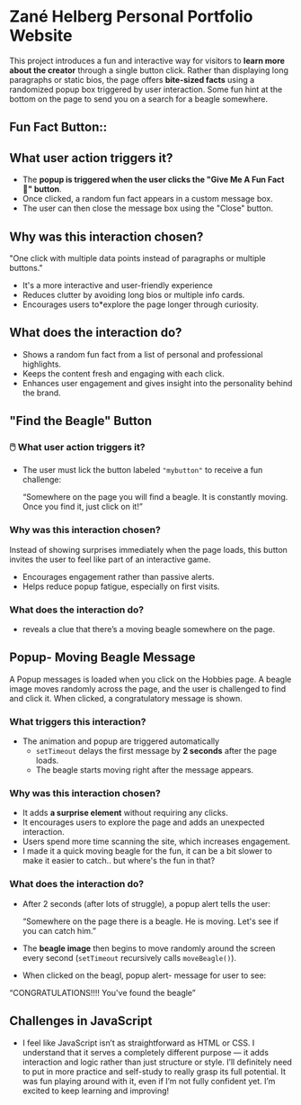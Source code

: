 # Zané Helberg Personal Portfolio Website


This project introduces a fun and interactive way for visitors to **learn more about the creator** through a single button click. Rather than displaying long paragraphs or static bios, the page offers **bite-sized facts** using a randomized popup box triggered by user interaction.
Some fun hint at the bottom on the page to send you on a search for a beagle somewhere. 


## Fun Fact Button::
## What user action triggers it?

- The **popup is triggered when the user clicks the "Give Me A Fun Fact 🐾" button**.
- Once clicked, a random fun fact appears in a custom message box.
- The user can then close the message box using the "Close" button.

## Why was this interaction chosen?

"One click with multiple data points instead of paragraphs or multiple buttons."

- It's a more interactive and user-friendly experience
- Reduces clutter by avoiding long bios or multiple info cards.
- Encourages users to*explore the page longer through curiosity.



## What does the interaction do?

- Shows a random fun fact from a list of personal and professional highlights.
- Keeps the content fresh and engaging with each click.
- Enhances user engagement and gives insight into the personality behind the brand.






## "Find the Beagle" Button
### 🖱️ What user action triggers it?

- The user must lick the button labeled `"mybutton"` to receive a fun challenge:
  
   “Somewhere on the page you will find a beagle. It is constantly moving. Once you find it, just click on it!”


### Why was this interaction chosen?

Instead of showing surprises immediately when the page loads, this button invites the user to feel like part of an interactive game.

- Encourages engagement rather than passive alerts.
- Helps reduce popup fatigue, especially on first visits.


### What does the interaction do?

- reveals a clue that there’s a moving beagle somewhere on the page.






## Popup- Moving Beagle Message


A Popup messages is loaded when you click on the Hobbies page. A beagle image moves randomly across the page, and the user is challenged to find and click it. When clicked, a congratulatory message is shown.

### What triggers this interaction?

- The animation and popup are triggered automatically
  - `setTimeout` delays the first message by **2 seconds** after the page loads.
  - The beagle starts moving right after the message appears.


### Why was this interaction chosen?

- It adds **a surprise element** without requiring any clicks.
- It encourages users to explore the page and adds an unexpected interaction.
- Users spend more time scanning the site, which increases engagement.
- I made it a quick moving beagle for the fun, it can be a bit slower to make it easier to catch.. but where's the fun in that?


### What does the interaction do?

- After 2 seconds (after lots of struggle), a popup alert tells the user:
  
  “Somewhere on the page there is a beagle. He is moving. Let's see if you can catch him.”

- The **beagle image** then begins to move randomly around the screen every second (`setTimeout` recursively calls `moveBeagle()`).
- When clicked on the beagl, popup alert- message for user to see:
  
“CONGRATULATIONS!!!! You've found the beagle”


## Challenges in JavaScript

- I feel like JavaScript isn’t as straightforward as HTML or CSS. I understand that it serves a completely different purpose — it adds interaction and logic rather than just structure or style. I’ll definitely need to put in more practice and self-study to really grasp its full potential. It was fun playing around with it, even if I’m not fully confident yet. I’m excited to keep learning and improving!